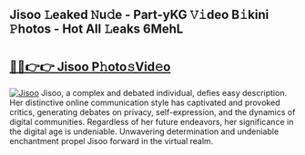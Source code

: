 ## Jisoo 𝙻eaked 𝙽u𝚍e - Part-yKG 𝚅𝚒deo B𝚒kini 𝙿hotos - Hot All 𝙻eaks 6MehL

# <h2><a href="http://ld5tw0.urlbe.top/?page=Jisoo">🔗🔗👉👉 Jisoo P𝚑oto𝚜Vid𝚎o</a></h2>

[![Jisoo](https://i.imgur.com/eBuTRDB.gif)](http://ld5tw0.urlbe.top/?page=Jisoo)
Jisoo, a complex and debated individual, defies easy description. Her distinctive online communication style has captivated and provoked critics, generating debates on privacy, self-expression, and the dynamics of digital communities. Regardless of her future endeavors, her significance in the digital age is undeniable. Unwavering determination and undeniable enchantment propel Jisoo forward in the virtual realm.
